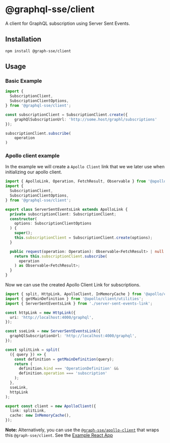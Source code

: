 # @graphql-sse/client

A client for GraphQL subscription using Server Sent Events.

## Installation

```shell
npm install @graph-sse/client
```

## Usage

### Basic Example

```typescript
import {
  SubscriptionClient,
  SubscriptionClientOptions,
} from '@graphql-sse/client';

const subscriptionClient = SubscriptionClient.create({
    graphQlSubscriptionUrl: 'http://some.host/graphl/subscriptions'
});

subscriptionClient.subscribe(
    operation
)    
```

### Apollo client example

In the example we will create a `Apollo Client` link that we we later use when initializing our apollo client.

```typescript
import { ApolloLink, Operation, FetchResult, Observable } from '@apollo/client';
import {
  SubscriptionClient,
  SubscriptionClientOptions,
} from '@graphql-sse/client';

export class ServerSentEventsLink extends ApolloLink {
  private subscriptionClient: SubscriptionClient;
  constructor(
    options: SubscriptionClientOptions
  ) {
    super();
    this.subscriptionClient = SubscriptionClient.create(options);
  }

  public request(operation: Operation): Observable<FetchResult> | null {
    return this.subscriptionClient.subscribe(
      operation
    ) as Observable<FetchResult>;
  }
}
```

Now we can use the created Apollo Client Link for subscriptions.

```typescript
import { split, HttpLink, ApolloClient, InMemoryCache } from '@apollo/client';
import { getMainDefinition } from '@apollo/client/utilities';
import { ServerSentEventsLink } from './server-sent-events-link';

const httpLink = new HttpLink({
  uri: 'http://localhost:4000/graphql',
});

const sseLink = new ServerSentEventsLink({
  graphQlSubscriptionUrl: 'http://localhost:4000/graphql',
});

const splitLink = split(
  ({ query }) => {
    const definition = getMainDefinition(query);
    return (
      definition.kind === 'OperationDefinition' &&
      definition.operation === 'subscription'
    );
  },
  sseLink,
  httpLink
);

export const client = new ApolloClient({
  link: splitLink,
  cache: new InMemoryCache(),
});

```

**Note:** Alternatively, you can use the [`@graph-sse/apollo-client`](htts://github.com/faboulaws/grahql-sse/libs/apollo-client) that wraps this `@graph-sse/client`. See the  [Example React App](htts://github.com/faboulaws/grahql-sse/apps/react-app-example)

